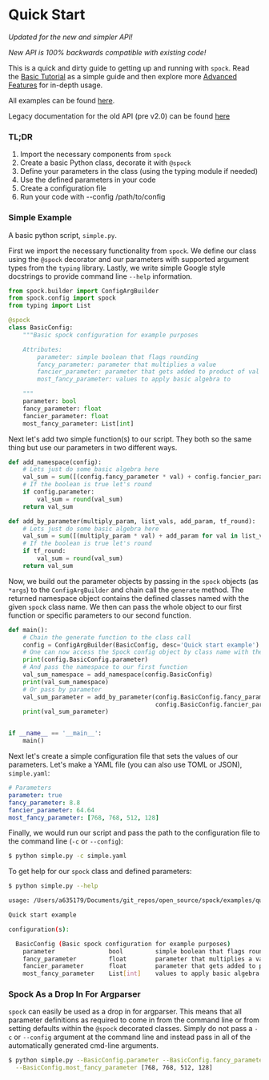 # Quick Start

*Updated for the new and simpler API!*

*New API is 100% backwards compatible with existing code!*

This is a quick and dirty guide to getting up and running with `spock`. Read the 
[Basic Tutorial](basic_tutorial/About.md) as a simple guide and then explore more
[Advanced Features](advanced_features/About.md) for in-depth usage.

All examples can be found [here](https://github.com/fidelity/spock/blob/master/examples).

Legacy documentation for the old API (pre v2.0) can be 
found [here](https://github.com/fidelity/spock/blob/master/docs/legacy)

### TL;DR
1. Import the necessary components from `spock`
2. Create a basic Python class, decorate it with `@spock`
3. Define your parameters in the class (using the typing module if needed)
4. Use the defined parameters in your code 
5. Create a configuration file
6. Run your code with --config /path/to/config

### Simple Example

A basic python script, `simple.py`.

First we import the necessary functionality from `spock`. We define our class using the `@spock` decorator and our 
parameters with supported argument types from the `typing` library. Lastly, we write simple Google style 
docstrings to provide command line `--help` information.

```python
from spock.builder import ConfigArgBuilder
from spock.config import spock
from typing import List

@spock
class BasicConfig:
    """Basic spock configuration for example purposes

    Attributes:
        parameter: simple boolean that flags rounding
        fancy_parameter: parameter that multiplies a value
        fancier_parameter: parameter that gets added to product of val and fancy_parameter
        most_fancy_parameter: values to apply basic algebra to

    """
    parameter: bool
    fancy_parameter: float
    fancier_parameter: float
    most_fancy_parameter: List[int]
```

Next let's add two simple function(s) to our script. They both so the same thing but use our parameters in two different
ways.

```python
def add_namespace(config):
    # Lets just do some basic algebra here
    val_sum = sum([(config.fancy_parameter * val) + config.fancier_parameter for val in config.most_fancy_parameter])
    # If the boolean is true let's round
    if config.parameter:
        val_sum = round(val_sum)
    return val_sum

def add_by_parameter(multiply_param, list_vals, add_param, tf_round):
    # Lets just do some basic algebra here
    val_sum = sum([(multiply_param * val) + add_param for val in list_vals])
    # If the boolean is true let's round
    if tf_round:
        val_sum = round(val_sum)
    return val_sum
```

Now, we build out the parameter objects by passing in the `spock` objects (as `*args`) to the `ConfigArgBuilder` 
and chain call the `generate` method. The returned namespace object contains the defined classes named with the given
`spock` class name. We then can pass the whole object to our first function or specific parameters to our
second function.

```python
def main():
    # Chain the generate function to the class call
    config = ConfigArgBuilder(BasicConfig, desc='Quick start example').generate()
    # One can now access the Spock config object by class name with the returned namespace
    print(config.BasicConfig.parameter)
    # And pass the namespace to our first function
    val_sum_namespace = add_namespace(config.BasicConfig)
    print(val_sum_namespace)
    # Or pass by parameter
    val_sum_parameter = add_by_parameter(config.BasicConfig.fancy_parameter, config.BasicConfig.most_fancy_parameter, 
                                         config.BasicConfig.fancier_parameter, config.BasicConfig.parameter)
    print(val_sum_parameter)


if __name__ == '__main__':
    main()
```

Next let's create a simple configuration file that sets the values of our parameters. Let's make a YAML file (you can 
also use TOML or JSON), `simple.yaml`:

```yaml
# Parameters
parameter: true
fancy_parameter: 8.8
fancier_parameter: 64.64
most_fancy_parameter: [768, 768, 512, 128]
```

Finally, we would run our script and pass the path to the configuration file to the command line (`-c` or `--config`):

```bash
$ python simple.py -c simple.yaml
```

To get help for our `spock` class and defined parameters:

```bash
$ python simple.py --help
```

```bash
usage: /Users/a635179/Documents/git_repos/open_source/spock/examples/quick-start/simple.py -c [--config] config1 [config2, config3, ...]

Quick start example

configuration(s):

  BasicConfig (Basic spock configuration for example purposes)
    parameter               bool         simple boolean that flags rounding (default: False)
    fancy_parameter         float        parameter that multiplies a value 
    fancier_parameter       float        parameter that gets added to product of val and fancy_parameter 
    most_fancy_parameter    List[int]    values to apply basic algebra to 
```

### Spock As a Drop In For Argparser

`spock` can easily be used as a drop in for argparser. This means that all parameter definitions as required to come in 
from the command line or from setting defaults within the `@spock` decorated classes. Simply do not pass a `-c` or 
`--config` argument at the command line and instead pass in all of the automatically generated cmd-line arguments.


```bash
$ python simple.py --BasicConfig.parameter --BasicConfig.fancy_parameter 8.8 --BasicConfig.fancier_parameter 64.64 \
  --BasicConfig.most_fancy_parameter [768, 768, 512, 128]
```